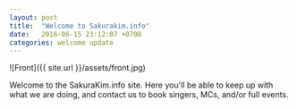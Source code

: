 ```yaml
---
layout: post
title:  "Welcome to Sakurakim.info"
date:   2016-06-15 23:12:07 +0700
categories: welcome update
---
```

![Front]({{ site.url }}/assets/front.jpg)

Welcome to the SakuraKim.info site.  Here you'll be able to keep up with what we are doing, and contact us to book singers, MCs, and/or full events.

